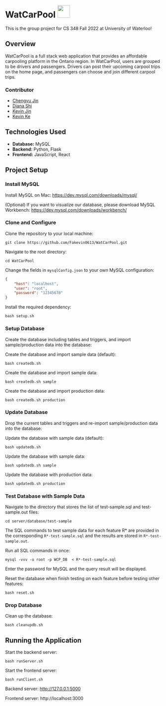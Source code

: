 # WatCarPool <img src=https://user-images.githubusercontent.com/83667515/223636438-2167b855-f76d-4247-bb5c-217bee713ee1.PNG height=40>

This is the group project for CS 348 Fall 2022 at University of Waterloo!


## Overview

WatCarPool is a full stack web application that provides an affordable carpooling platform in the Ontario region. In WatCarPool, users are grouped to be drivers and passengers. Drivers can post their upcoming carpool trips on the home page, and passengers can choose and join different carpool trips.

### Contributor

- [Chengyu Jin](https://github.com/ChengyuJin)
- [Diana Shi](https://github.com/dianashi)
- [Kevin Jin](https://github.com/kevin21jin)
- [Kevin Ke](https://github.com/Fakevin0613)

## Technologies Used

- **Database:** MySQL
- **Backend:** Python, Flask
- **Frontend:** JavaScript, React

## Project Setup

### Install MySQL

Install MySQL on Mac: https://dev.mysql.com/downloads/mysql/

(Optional) If you want to visualize our database, please download MySQL Workbench: https://dev.mysql.com/downloads/workbench/

### Clone and Configure

Clone the repository to your local machine:

```
git clone https://github.com/Fakevin0613/WatCarPool.git
```

Navigate to the root directory:

```
cd WatCarPool
```

Change the fields in `mysqlConfig.json` to your own MySQL configuration:

```json
{
    "host": "localhost",
    "user": "root",
    "password": "12345678"
}
````

Install the required dependency:

```
bash setup.sh
```


### Setup Database

Create the database including tables and triggers, and import sample/production data into the database:

Create the database and import sample data (default):

```
bash createdb.sh 
```

Create the database and import sample data:

```
bash createdb.sh sample
```

Create the database and import production data:

```
bash createdb.sh production
```

### Update Database

Drop the current tables and triggers and re-import sample/production data into the database:

Update the database with sample data (default):

```
bash updatedb.sh 
```

Update the database with sample data:

```
bash updatedb.sh sample
```

Update the database with production data:

```
bash updatedb.sh production
```

### Test Database with Sample Data

Navigate to the directory that stores the list of test-sample.sql and test-sample.out files:

```
cd server/database/test-sample
```

The SQL commands to test sample data for each feature R* are provided in the corresponding ```R*-test-sample.sql``` and the results are stored in ```R*-test-sample.out```.

Run all SQL commands in once:

```
mysql -vvv -u root -p WCP_DB  < R*-test-sample.sql
```

Enter the password for MySQL and the query result will be displayed.

Reset the database when finish testing on each feature before testing other features:

```
bash reset.sh
```

### Drop Database

Clean up the database:

```
bash cleanupdb.sh
```

## Running the Application

Start the backend server:

```
bash runServer.sh 
```

Start the frontend server:

```
bash runClient.sh 
```

Backend server: http://127.0.0.1:5000

Frontend server: http://localhost:3000
